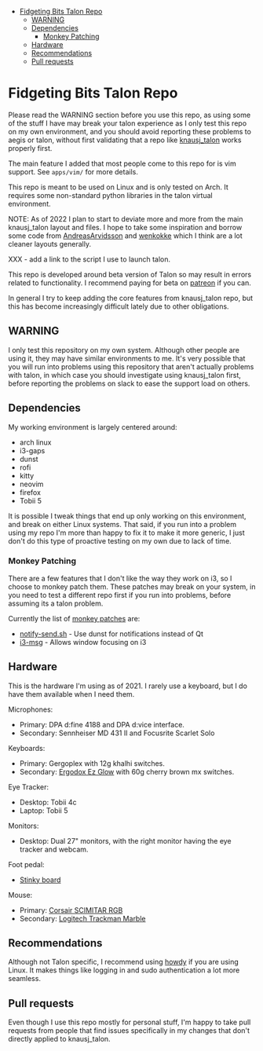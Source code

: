 <!-- vim-markdown-toc GFM -->

- [Fidgeting Bits Talon Repo](#fidgeting-bits-talon-repo)
  - [WARNING](#warning)
  - [Dependencies](#dependencies)
    - [Monkey Patching](#monkey-patching)
  - [Hardware](#hardware)
  - [Recommendations](#recommendations)
  - [Pull requests](#pull-requests)

<!-- vim-markdown-toc -->

# Fidgeting Bits Talon Repo

Please read the WARNING section before you use this repo, as using some of
the stuff I have may break your talon experience as I only test this repo on my
own environment, and you should avoid reporting these problems to aegis or
talon, without first validating that a repo like
[knausj_talon](https://github.com/knausj85/knausj_talon) works properly first.

The main feature I added that most people come to this repo for is vim support.
See `apps/vim/` for more details.

This repo is meant to be used on Linux and is only tested on Arch. It requires
some non-standard python libraries in the talon virtual environment.

NOTE: As of 2022 I plan to start to deviate more and more from the main
knausj_talon layout and files. I hope to take some inspiration and borrow some
code from [AndreasArvidsson](https://github.dev/AndreasArvidsson/andreas-talon)
and [wenkokke](https://github.com/wenkokke/talon-user) which I think are a lot
cleaner layouts generally.

XXX - add a link to the script I use to launch talon.

This repo is developed around beta version of Talon so may result in errors
related to functionality. I recommend paying for beta on
[patreon](https://www.patreon.com/join/lunixbochs?) if you can.

In general I try to keep adding the core features from knausj_talon repo, but
this has become increasingly difficult lately due to other obligations.

## WARNING

I only test this repository on my own system. Although other people are using
it, they may have similar environments to me. It's very possible that you will
run into problems using this repository that aren't actually problems with
talon, in which case you should investigate using knausj_talon first, before
reporting the problems on slack to ease the support load on others.

## Dependencies

My working environment is largely centered around:

- arch linux
- i3-gaps
- dunst
- rofi
- kitty
- neovim
- firefox
- Tobii 5

It is possible I tweak things that end up only working on this environment, and
break on either Linux systems. That said, if you run into a problem using my
repo I'm more than happy to fix it to make it more generic, I just don't do
this type of proactive testing on my own due to lack of time.

### Monkey Patching

There are a few features that I don't like the way they work on i3, so I choose
to monkey patch them. These patches may break on your system, in you need to
test a different repo first if you run into problems, before assuming its
a talon problem.

Currently the list of [monkey
patches](https://github.com/fidgetingbits/knausj_talon/blob/master/monkey/monkey_patching.py)
are:

- [notify-send.sh](https://github.com/vlevit/notify-send.sh) - Use dunst for notifications instead of Qt
- [i3-msg](https://build.i3wm.org/docs/i3-msg.html) - Allows window focusing on i3

## Hardware

This is the hardware I'm using as of 2021. I rarely use a keyboard, but I do
have them available when I need them.

Microphones:

- Primary: DPA d:fine 4188 and DPA d:vice interface.
- Secondary: Sennheiser MD 431 II and Focusrite Scarlet Solo

Keyboards:

- Primary: Gergoplex with 12g khalhi switches.
- Secondary: [Ergodox Ez Glow](https://ergodox-ez.com/pages/ergodox-ez-keyboard) with 60g cherry brown mx switches.

Eye Tracker:

- Desktop: Tobii 4c
- Laptop: Tobii 5

Monitors:

- Desktop: Dual 27" monitors, with the right monitor having the eye tracker and webcam.

Foot pedal:

- [Stinky board](https://web.archive.org/web/20160531205704/http://stinkyboard.com/)

Mouse:

- Primary: [Corsair SCIMITAR RGB](https://www.corsair.com/us/en/Categories/Products/Gaming-Mice/SCIMITAR-RGB-Optical-MOBA-MMO-Gaming-Mouse/p/CH-9000091-NA)
- Secondary: [Logitech Trackman Marble](https://www.logitech.com/assets/51557/bossa-trackman-marble.pdf)

## Recommendations

Although not Talon specific, I recommend using
[howdy](https://wiki.archlinux.org/title/Howdy) if you are using Linux. It
makes things like logging in and sudo authentication a lot more seamless.

## Pull requests

Even though I use this repo mostly for personal stuff, I'm happy to take pull
requests from people that find issues specifically in my changes that don't
directly applied to knausj_talon.
